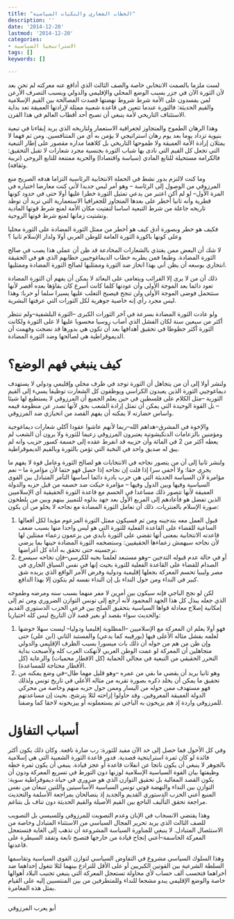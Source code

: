 ```yaml
---
title: "الخطاب الشعاري والنكبات السياسية"
description: ''
date: '2014-12-20'
lastmod: '2014-12-20'
categories:
- الاستراتيجيا السياسية
tags: []
keywords: []

---
```

لست ملزما بالصمت الانتخابي خاصة والصف الثالث الذي أدافع عنه معركته لم تحن بعد لأن الثورة الآن في جزر بسبب الوضع المحلي والإقليمي والدولي وبسبب التصرف الأرعن لمن يفسدون على الأمة شرط شروط نهضتها قصدت المصالحة بين القيم الإسلامية والقيم الحديثة: فالثورة عندما تتعين في قاعدة شعبية ممثلة لإرادتها العميقة تعد بداية الاستئناف التاريخي لأمة ينبغي أن تصبح أحد أقطاب العالم في هذا القرن.

وهذا الرهان الطموح والمتجاوز لجغرافية الاستعمار ولتاريخه الذي يريد إبقاءنا في تبعية بنيوية تزداد يوما بعد يوم رهان استراتيجي لا يؤمن به أي من المتنافسين. ومن ثم فهما لا يمثلان إرادة الأمة العميقة ولا طموحها التاريخي بل كلاهما مداره مقصور على إطار التبعية التي تجعل كل القيم التي نادى بها شباب الثورة بجنسية مجرد شعارات لا تقبل التحقيق: فالكرامة مستحيلة للتابع المادي (سياسة واقتصادا) والحرية ممتنعة للتابع الروحي (تربية وثقافة).

وما كنت لالتزم بدور نشط في الحملة الانتخابية الرئاسية التزاما هدفه الصريح منع المرزوقي من الوصول إلى الرئاسة – وهو أمر ليس جديدا لأني كنت معارضا اختياره في المرة الأول– لو لم أكن اعتبر من يدعي تمثيل الثورة خطرا عليها أولا حتى في حدود كونها قطرية وأنه ثانيا أخطر على بعدها المتجاوز للجغرافيا الاستعمارية التي تريد أن توطد تاريخه جاعلة من شرط التبعية اساسا لتفتيت مكان الأمة لمنع شرط قوتها المادية وتشتيت زمانها لمنع شرط قوتها الروحية.

فكيف هو خطر وبصورة أدق كيف هو أخطر من ممثل الثورة المضادة على الثورة محليا وعلى كونها باكورة الثورة العامة للوطن العربي أولا ولدار الإسلام ثانيا ؟

لا شك أن البعض ممن يغتذي بالشعارات المخادعة قد ظن أن عملي هذا يصب في صالح الثورة المضادة. وطبعا فمن يطربه خطاب الديماغوجيين خطابهم الذي هو في الحقيقة انتحاري بوسعه أن يظن أني بهذا انحاز ضد الثورة وممثليها لصالح الثورة المضادة وممثليها.

ذلك أن من لا يرى إلا القرائب ويتعامى على البعائد لا يمكن أن يفهم أن الثورة المضادة تعود دائما بعد الموجة الأولى وأن عودتها كلما كانت أسرع كان بقاؤها بعده أقصر لأنها ستتحمل فوضى الموجة الأولى ولن تنجح فيصبح التغلب عليها يسيرا سلما أو حربا: وهذا ليس مجرد رأي إنه خاصية جوهرية لكل الثورات التي عرفتها البشرية.

ولو عادت الثورة المضادة بسرعة في آخر الثورات الكبرى –الثورة البلشفية–ولم تنتظر أكثر من سبعين سنة لكان الفشل الذي أصاب روسيا محسوبا عليها لا على الثورة ولكانت الثورة أكثر حظوظا في تحقيق أهدافها بعد أن تكون هي بدورها قد نضجت وفهمت أن الديموقراطية هي لصالحها وضد الثورة المضادة.

# كيف ينبغي فهم الوضع؟

ولنشر أولا إلى أن من يتجاهل أن الثورة توجد في ظرف محلي وإقليمي ودولي لا يستهدف ديماغوجيي الثورة الذين يعبدون الكراسي ويوظفون كل الشعارت توظيفا يسيء إلى القيم الثورية –مثل الكلام على فلسطين في حين يعلم الجميع أن المرزوقي لا يستطيع لها شيئا – بل القوة الوحيدة التي يمكن أن تمثل إرادة الشعب بحق لأنها تصدر عن منظومة قيمه واساس حضارته لا يمكنه أن يفهم القصد من انحيازي ضد المرزوقي.

والإخوة في المشرق–هداهم الله–ربما لأنهم عاشوا عقودا آكلي شعارات ديماغوجية ومؤمنين بالزعامات الدنكيشوتية يعتبرون المرزوقي زعيما للثورة ولا يرون أن الشعب لم يعطه أكثر من 2 في المائة وأن حزيبه قد انفرط عقده إلى خسمة كسور حزيب وانه لم يبق له صديق واحد في النخبة التي تؤمن بالثورة وبالقيم الديموقراطية.

ولنشر ثانيا إلى أن من يتصور نجاحه في الانتخابات هو لصالح الثورة وعامل قوة لا يفهم ما يجري حقا: ولا أخفي سرا إذا قلت إن نجاحه إذا حصل فهو حتما لأن مؤامرة ما – نعم مؤامرة لأن السياسة الحديثة التي هي حرب بادرة دائما أساسها التآمر المتبادل بين القوى السياسية وفيها وبين الدول وفيها – مؤامرة حيكت ضد خصمه من قبل حزبه والدولة العميقة لأنها تتصور ذلك مساعدا في الحسم مع قاعدة الثورة الحقيقية أي الإسلاميين الذين تفضل هو فأعادهم إلى المربع الأول بعد جهد بذلوه للتمييز بينهم وبين من يلطخون صورة الإسلام بالعنتريات. ذلك أن تعامل الثورة المضادة مع نجاحه لا يخلو من أن يكون:

1. قبول العمل معه بتدجينه ومن ثم فسيكون ممثل الثورة المزعوم مؤيدا لكل أفعالها الساعية للقضاء على القاعدة الفعلية للثورة التي هو ليس واحدا منها بسبب ضعف قاعدته الانتخابية بمعنى أنها تقضي على الثورة بأيدي من يزعمون زعماء ممثلين لها لأن نجاحه سيهمش زعماءها الحقيقيين: وستضخمه الثورة المضادة حينها بما يرضي نرجسيته حتى تحقق به أداة كل أغراضها.
2. أو في حالة عدم قبوله التدجين –وهو مستبعد لعلمنا بحبه للكرسي–فإن نجاحه سيسرع الصدام للقضاء على القاعدة الفعلية للثورة بحيث إنها في نفس السياق الجاري في مصر وليبيا تحسم المعركة بجعلها إقليمية ودولية وفرض الأمر الواقع الذي يريده شق كبير في النداء ومن حول النداء بل إن النداء نفسه لم يتكون إلا بهذا الدافع.

لكن لو نجح الباجي فإنه سيكون بين أمرين لا مفر منهما بسبب سنه ومرضه وطموحه الذي جعله يبذل كل هذا الجهد المحمود لأنه أرجع إلى تونس التوازن الضروري ومن ثم إلى إمكانية إصلاح معادلة قواها السياسية بتحقيق الصلح بين فرعي الحزب الدستوري القديم والحديث سواء بقصد أو بغير قصد لأن التاريخ ليس كله اختياريا:

1. فهو أولا يعلم ان المعركة مع الإسلاميين –المطلوبة إقليميا ودوليا– ليست سهلا خوضها لعلمه بفشل مثاله الأعلى فيها (بورقيبه كما يدعي) والمستبد الثاني (ابن علي) حتى وإن ظن من هم من حوله أن ذلك بات ميسورا بسبب الظرف الإقليمي والدولي متجاهلين أن المعركة لو عمت الوطن العربي لأنهكت الغرب كله ولأصبحت بداية التحرر الحقيقي من التبعية في مجالي الحماية (كل الاقطار محميات) والرعاية (كل الأقطار محتاجة للمساعدة).
2. وهو ثانيا يريد أن يقضي ما بقي من عمره –وهو قليل مهما طال–في وضع يمكنه من تحقيق ما يمكن أن يخلد ذكره بصورة تقربه من مثاله الأعلي في تاريخ تونس ولذلك فهو مستهدف ممن حوله من اليسار وممن حول حزبه منهم وخاصة من محركي الدولة العميقة المعروفين. وقد حاولوا إزاحته لئلا يترشح. بحيث إن مساعدتهم للمرزوقي واردة إذ هم يزيحون به الباجي ثم يستعملونه أو ييزيحونه لاحقا كما وصفنا.

# أسباب التفاؤل

وفي كل الأحول فما حصل إلى حد الآن مفيد للثورة: رب ضارة نافعة. وكان ذلك يكون أكثر فائدة لو كان ثمرة استرايتجية قصدية. فدور قاعدة الثورة الشعبية التي هي إسلامية بالجوهر لا ينبغي أن يكون ناتجا عن انفلات قاعدة أو عجز قيادة. ينبغي أن يكون ثمرة خطة وظيفتها بيان القوة السياسية الإسلامية لوزنها دون التورط في تسريع المعركة ودون أن يكون القصد المغالبة بل تحقيق التوازن الذي هو ضروري في حياة ديموقراطية سوية: التوازن بين النداء والنهضة قوتي تونس السياسية الأساسيتين واللتين تنبعان من نفس المنبع أعني الحزب الدستوري القديم والجديد إذ يتصالحان بمراجعة الأسلمة والتحديث مراجعة تحقق التأليف الناجع بين القيم الأصيلة والقيم الحديثة دون تناف بل بتناغم.

وهذا يقتضي الانسحاب في الإبان وعدم التصويت للمرزوقي وللسبسي بل التصويب للصف الثالث الذي يريد تحرير المجال السياسي من الاستثناء المتبادل وخاصة من الاستئصال المتبادل. لا ينبغي للمناورة السياسة المشروعة أن تذهب إلى الغاية فتستعجل المعركة الحاسمة–أعني إنجاح قيادة من خارجها فتصبح تابعة وتفقد السيطرة على قاعدتها.

وهذا السلوك السياسي مشروع في التفاوض السياسي لتوازن القوى السياسية وتقاسمها السلطة الشرعية بين القوتين الكبريين أو على الأقل للترادع بينهما لئلا تتغول إحداهما ضد أخراهما فتحسب ألف حساب لأي محاولة تستعجل المعركة التي ينبغي تجنيب البلاد أهوالها خاصة والوضع الإقليمي يبدو مشجعا للنداء وللمتطرفين من بين المنتسبين إليه على القيام بمثل هذه المغامرة.

---

أبو يعرب المرزوقي

###